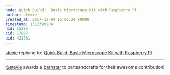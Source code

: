 ```yaml
---
node: Quick Build:  Basic Microscope Kit with Raspberry Pi
author: stevie
created_at: 2017-12-04 15:06:24 +0000
timestamp: 1512399984
nid: 15285
cid: 17867
uid: 422561
---
```




[stevie](../profile/stevie) replying to: [Quick Build:  Basic Microscope Kit with Raspberry Pi](../notes/partsandcrafts/12-02-2017/quick-build-raspberry-pi-microscope)

----
[@stevie](/profile/stevie) awards a <a href="//publiclab.org/wiki/barnstars">barnstar</a> to partsandcrafts for their awesome contribution!